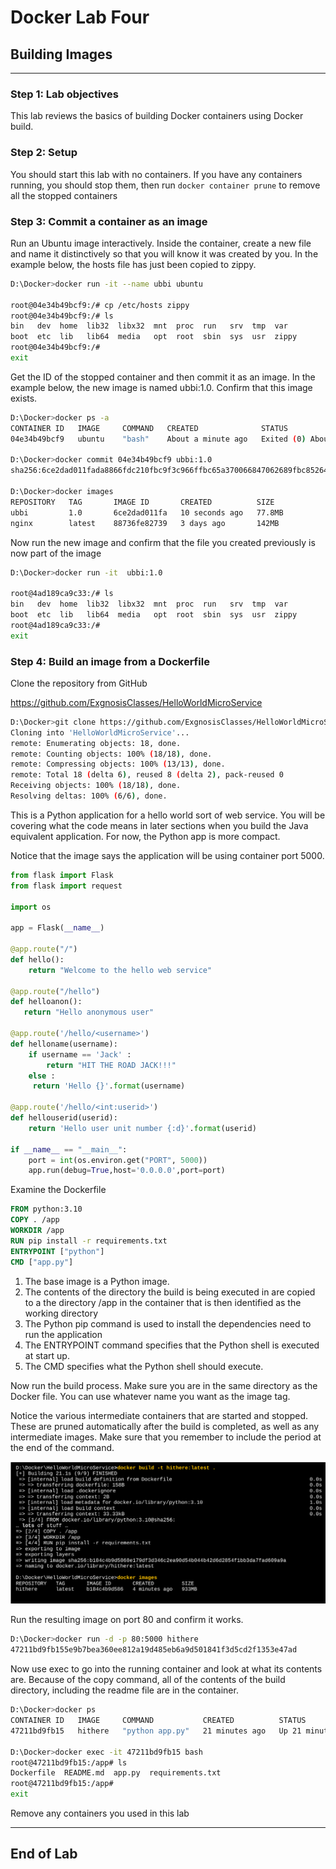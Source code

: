 # Docker Lab Four

## Building Images

---

### Step 1: Lab objectives

This lab reviews the basics of building Docker containers using Docker build.

### Step 2: Setup

You should start this lab with no containers. If you have any containers running, you should stop them, then run `docker container prune` to remove all the stopped containers

### Step 3: Commit a container as an image

Run an Ubuntu image interactively. Inside the container, create a new file and name it distinctively so that you will know it was created by you. In the example below, the hosts file has just been copied to zippy.

```bash
D:\Docker>docker run -it --name ubbi ubuntu

root@04e34b49bcf9:/# cp /etc/hosts zippy
root@04e34b49bcf9:/# ls
bin   dev  home  lib32  libx32  mnt  proc  run   srv  tmp  var
boot  etc  lib   lib64  media   opt  root  sbin  sys  usr  zippy
root@04e34b49bcf9:/#
exit
```

Get the ID of the stopped container and then commit it as an image. In the example below, the new image is named ubbi:1.0.  Confirm that this image exists.

```bash
D:\Docker>docker ps -a
CONTAINER ID   IMAGE     COMMAND   CREATED              STATUS                          PORTS     NAMES
04e34b49bcf9   ubuntu    "bash"    About a minute ago   Exited (0) About a minute ago             ubbi

D:\Docker>docker commit 04e34b49bcf9 ubbi:1.0
sha256:6ce2dad011fada8866fdc210fbc9f3c966ffbc65a370066847062689fbc85264

D:\Docker>docker images
REPOSITORY   TAG       IMAGE ID       CREATED          SIZE
ubbi         1.0       6ce2dad011fa   10 seconds ago   77.8MB
nginx        latest    88736fe82739   3 days ago       142MB
```
Now run the new image and confirm that the file you created previously is now part of the image

```bash
D:\Docker>docker run -it  ubbi:1.0

root@4ad189ca9c33:/# ls
bin   dev  home  lib32  libx32  mnt  proc  run   srv  tmp  var
boot  etc  lib   lib64  media   opt  root  sbin  sys  usr  zippy
root@4ad189ca9c33:/#
exit
```

### Step 4: Build an image from a Dockerfile

Clone the repository from GitHub

https://github.com/ExgnosisClasses/HelloWorldMicroService

```bash
D:\Docker>git clone https://github.com/ExgnosisClasses/HelloWorldMicroService.git
Cloning into 'HelloWorldMicroService'...
remote: Enumerating objects: 18, done.
remote: Counting objects: 100% (18/18), done.
remote: Compressing objects: 100% (13/13), done.
remote: Total 18 (delta 6), reused 8 (delta 2), pack-reused 0
Receiving objects: 100% (18/18), done.
Resolving deltas: 100% (6/6), done.
```
This is a Python application for a hello world sort of web service. You will be covering what the code means in later sections when you build the Java equivalent application. For now, the Python app is more compact.

Notice that the image says the application will be using container port 5000.

```python
from flask import Flask
from flask import request

import os

app = Flask(__name__)

@app.route("/")
def hello():
    return "Welcome to the hello web service"

@app.route("/hello")
def helloanon():
   return "Hello anonymous user"

@app.route('/hello/<username>')
def helloname(username):
    if username == 'Jack' :
        return "HIT THE ROAD JACK!!!"
    else :
     return 'Hello {}'.format(username)

@app.route('/hello/<int:userid>')
def hellouserid(userid):	
    return 'Hello user unit number {:d}'.format(userid)

if __name__ == "__main__":
    port = int(os.environ.get("PORT", 5000))
    app.run(debug=True,host='0.0.0.0',port=port)
```

Examine the Dockerfile

```dockerfile
FROM python:3.10
COPY . /app
WORKDIR /app
RUN pip install -r requirements.txt
ENTRYPOINT ["python"]
CMD ["app.py"]
```

1. The base image is a Python image.
2. The contents of the directory the build is being executed in are copied to a the directory /app in the container that is then identified as the working directory 
3. The Python pip command is used to install the dependencies need to run the application
4. The ENTRYPOINT command specifies that the Python shell is executed at start up.
5. The CMD specifies what the Python shell should execute. 

Now run the build process. Make sure you are in the same directory as the Docker file. You can use whatever name you want as the image tag.

Notice the various intermediate containers that are started and stopped.  These are pruned automatically after the build is completed, as well as any intermediate images. Make sure that you remember to include the period at the end of the command.

![](build.png)

Run the resulting image on port 80 and confirm it works.

```bash
D:\Docker>docker run -d -p 80:5000 hithere
47211bd9fb155e9b7bea360ee812a19d485eb6a9d501841f3d5cd2f1353e47ad
```

Now use exec to go into the running container and look at what its contents are. Because of the copy command, all of the contents of the build directory, including the readme file are in the container.

```bash
D:\Docker>docker ps
CONTAINER ID   IMAGE     COMMAND           CREATED          STATUS          PORTS                  NAMES
47211bd9fb15   hithere   "python app.py"   21 minutes ago   Up 21 minutes   0.0.0.0:80->5000/tcp   adoring_williams

D:\Docker>docker exec -it 47211bd9fb15 bash
root@47211bd9fb15:/app# ls
Dockerfile  README.md  app.py  requirements.txt
root@47211bd9fb15:/app#
exit
```
Remove any containers you used in this lab

---

## End of Lab

